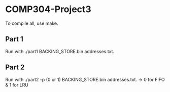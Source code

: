 # COMP304-Project3

To compile all, use make.

## Part 1

Run with ./part1 BACKING_STORE.bin addresses.txt.

## Part 2

Run with ./part2 -p (0 or 1) BACKING_STORE.bin addresses.txt. -> 0 for FIFO & 1 for LRU
